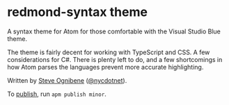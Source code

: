 # redmond-syntax theme

A syntax theme for Atom for those comfortable with the Visual Studio Blue theme.

The theme is fairly decent for working with TypeScript and CSS.  A few considerations for C#.  There is plenty left to do, and a few shortcomings in how Atom parses the languages prevent more accurate highlighting.

Written by [Steve Ognibene](http://www.legendaryapps.com/) ([@nycdotnet](https://twitter.com/nycdotnet)).

To [publish](https://atom.io/docs/v0.186.0/publishing-a-package), run `apm publish minor`.  
